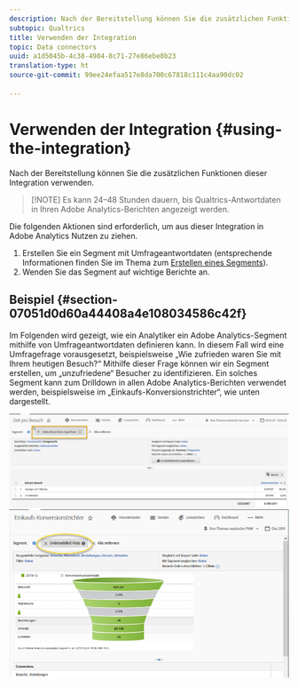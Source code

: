 ```yaml
---
description: Nach der Bereitstellung können Sie die zusätzlichen Funktionen dieser Integration verwenden.
subtopic: Qualtrics
title: Verwenden der Integration
topic: Data connectors
uuid: a1d5045b-4c38-4984-8c71-27e86ebe8b23
translation-type: ht
source-git-commit: 99ee24efaa517e8da700c67818c111c4aa90dc02

---
```



# Verwenden der Integration {#using-the-integration}

Nach der Bereitstellung können Sie die zusätzlichen Funktionen dieser Integration verwenden.

> [!NOTE] Es kann 24–48 Stunden dauern, bis Qualtrics-Antwortdaten in Ihren Adobe Analytics-Berichten angezeigt werden.

Die folgenden Aktionen sind erforderlich, um aus dieser Integration in Adobe Analytics Nutzen zu ziehen.

1. Erstellen Sie ein Segment mit Umfrageantwortdaten (entsprechende Informationen finden Sie im Thema zum [Erstellen eines Segments](https://docs.adobe.com/content/help/de-DE/analytics/components/segmentation/seg-home.html)).
1. Wenden Sie das Segment auf wichtige Berichte an.

## Beispiel {#section-07051d0d60a44408a4e108034586c42f}

Im Folgenden wird gezeigt, wie ein Analytiker ein Adobe Analytics-Segment mithilfe von Umfrageantwortdaten definieren kann. In diesem Fall wird eine Umfragefrage vorausgesetzt, beispielsweise „Wie zufrieden waren Sie mit Ihrem heutigen Besuch?“ Mithilfe dieser Frage können wir ein Segment erstellen, um „unzufriedene“ Besucher zu identifizieren. Ein solches Segment kann zum Drilldown in allen Adobe Analytics-Berichten verwendet werden, beispielsweise im „Einkaufs-Konversionstrichter“, wie unten dargestellt.

![](assets/using-1.png) ![](assets/using-2.png)

